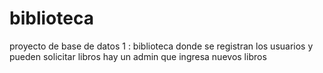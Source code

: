 # biblioteca
proyecto de base de datos 1 : biblioteca donde se registran los usuarios y pueden solicitar libros hay un admin que ingresa nuevos libros 
